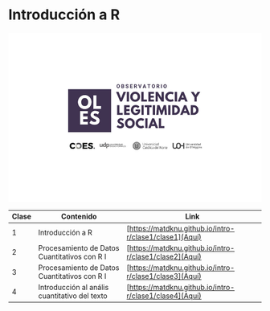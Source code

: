 # Introducción a R

![](images/oles_ok.jpg)

| Clase | Contenido                                     | Link                                                    |
|--------------|--------------------------|--------------------------------|
| 1     | Introducción a R                              | [https://matdknu.github.io/intro-r/clase1/clase1](Aquí) |
| 2     | Procesamiento de Datos Cuantitativos con R I  | [https://matdknu.github.io/intro-r/clase1/clase2](Aquí) |
| 3     | Procesamiento de Datos Cuantitativos con R I  | [https://matdknu.github.io/intro-r/clase1/clase3](Aquí) |
| 4     | Introducción al anális cuantitativo del texto | [https://matdknu.github.io/intro-r/clase1/clase4](Aquí) |
